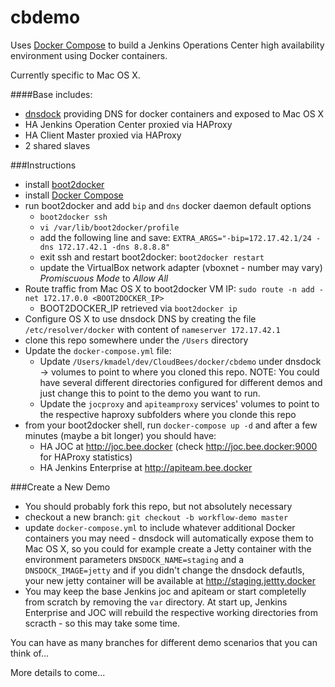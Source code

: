 # cbdemo

Uses [Docker Compose](https://docs.docker.com/compose/) to build a Jenkins Operations Center high availability environment using Docker containers.

Currently specific to Mac OS X.

####Base includes:
- [dnsdock](https://github.com/tonistiigi/dnsdock) providing DNS for docker containers and exposed to Mac OS X 
- HA Jenkins Operation Center proxied via HAProxy
- HA Client Master proxied via HAProxy
- 2 shared slaves

###Instructions
- install [boot2docker](https://github.com/boot2docker/osx-installer/releases/tag/v1.5.0)
- install [Docker Compose](https://docs.docker.com/compose/install/)
- run boot2docker and add `bip` and `dns` docker daemon default options
  - `boot2docker ssh`
  - `vi /var/lib/boot2docker/profile`
  - add the following line and save: `EXTRA_ARGS="-bip=172.17.42.1/24 -dns 172.17.42.1 -dns 8.8.8.8"`
  - exit ssh and restart boot2docker: `boot2docker restart`
  - update the VirtualBox network adapter (vboxnet<x> - number may vary) *Promiscuous Mode* to *Allow All* 
- Route traffic from Mac OS X to boot2docker VM IP: `sudo route -n add -net 172.17.0.0 <BOOT2DOCKER_IP>`
  - BOOT2DOCKER_IP retrieved via `boot2docker ip`
- Configure OS X to use dnsdock DNS by creating the file `/etc/resolver/docker` with content of `nameserver 172.17.42.1`
- clone this repo somewhere under the `/Users` directory
- Update the `docker-compose.yml` file:
  - Update `/Users/kmadel/dev/CloudBees/docker/cbdemo` under dnsdock -> volumes to point to where you cloned this repo. NOTE: You could have several different directories configured for different demos and just change this to point to the demo you want to run.
  - Update the `jocproxy` and `apiteamproxy` services' volumes to point to the respective haproxy subfolders where you clonde this repo
- from your boot2docker shell, run `docker-compose up -d` and after a few minutes (maybe a bit longer) you should have:
  - HA JOC at http://joc.bee.docker (check http://joc.bee.docker:9000 for HAProxy statistics)
  - HA Jenkins Enterprise at http://apiteam.bee.docker

###Create a New Demo
- You should probably fork this repo, but not absolutely necessary
- checkout a new branch: `git checkout -b workflow-demo master`
- update `docker-compose.yml` to include whatever additional Docker containers you may need - dnsdock will automatically expose them to Mac OS X, so you could for example create a Jetty container with the environment parameters `DNSDOCK_NAME=staging` and a `DNSDOCK_IMAGE=jetty` and if you didn't change the dnsdock defautls, your new jetty container will be available at http://staging.jettty.docker
- You may keep the base Jenkins joc and apiteam or start completelly from scratch by removing the `var` directory. At start up, Jenkins Enterprise and JOC will rebuild the respective working directories from scracth - so this may take some time.

You can have as many branches for different demo scenarios that you can think of...

More details to come...
